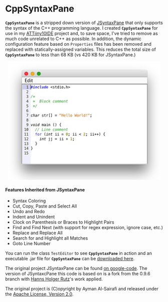 # CppSyntaxPane

**`CppSyntaxPane`** is a stripped down version of [JSyntaxPane](https://github.com/nordfalk/jsyntaxpane) that only supports the syntax of the C++ programming language. I created **`CppSyntaxPane`** for use in my [ATTiiny10IDE](https://github.com/wholder/ATTiny10IDE) project and, to save space, I've tried to remove as much code unrelated to C++ as possible.  In addition, the dynamic configuration feature based on `Properties` files has been removed and replaced with statically-assigned variables.  This reduces the total size of **`CppSyntaxPane`** to less than 68 KB (vs 420 KB for JSyntaxPane.)

<p align="center"><img src="https://github.com/wholder/CppSyntaxPane/blob/master/images/CppSyntaxPane%20Screenshot.png"></p>

#### Features Inherited from JSyntaxPane

 + Syntax Coloring
 + Cut, Copy, Paste and Select All
 + Undo and Redo
 + Indent and Unindent
 + Clock on Parenthesis or Braces to Highlight Pairs
 + Find and Find Next (with support for regex expression, ignore case, etc.)
 + Replace and Replace All
 + Search for and Highlight all Matches
 + Goto Line Number

You can run the class `TestEditor` to see **`CppSyntaxPane`** in action and an executable .jar file for **`CppSyntaxPane`** can be [downloaded here](https://github.com/wholder/CppSyntaxPane/tree/master/out/artifacts/CppSyntaxPane_jar).

The original project JSyntaxPane can be found [on google-code](http://code.google.com/p/jsyntaxpane/). The version of JSyntaxcPane this code is based on is a fork from the 0.9.6 branch with [Hanns Holger Rutz](https://github.com/Sciss/SyntaxPane)'s work applied.

The original project is (C)opyright by Ayman Al-Sairafi and released under the [Apache License, Version 2.0](http://github.com/Sciss/JSyntaxPane/blob/master/licenses/JSyntaxPane-License.txt).


